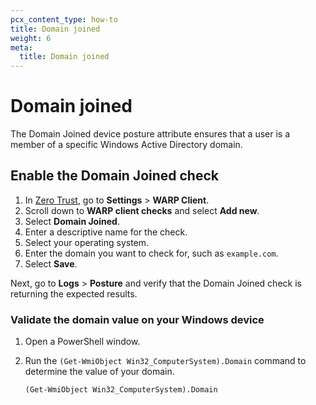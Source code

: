 ```yaml
---
pcx_content_type: how-to
title: Domain joined
weight: 6
meta:
  title: Domain joined
---
```


# Domain joined

The Domain Joined device posture attribute ensures that a user is a member of a specific Windows Active Directory domain.

## Enable the Domain Joined check

1. In [Zero Trust](https://one.dash.cloudflare.com), go to **Settings** > **WARP Client**.
1. Scroll down to **WARP client checks** and select **Add new**.
1. Select **Domain Joined**.
1. Enter a descriptive name for the check.
1. Select your operating system.
1. Enter the domain you want to check for, such as `example.com`.
1. Select **Save**.

Next, go to **Logs** > **Posture** and verify that the Domain Joined check is returning the expected results.

### Validate the domain value on your Windows device

1. Open a PowerShell window.
1. Run the `(Get-WmiObject Win32_ComputerSystem).Domain` command to determine the value of your domain.

   ```txt
   (Get-WmiObject Win32_ComputerSystem).Domain
   ```
